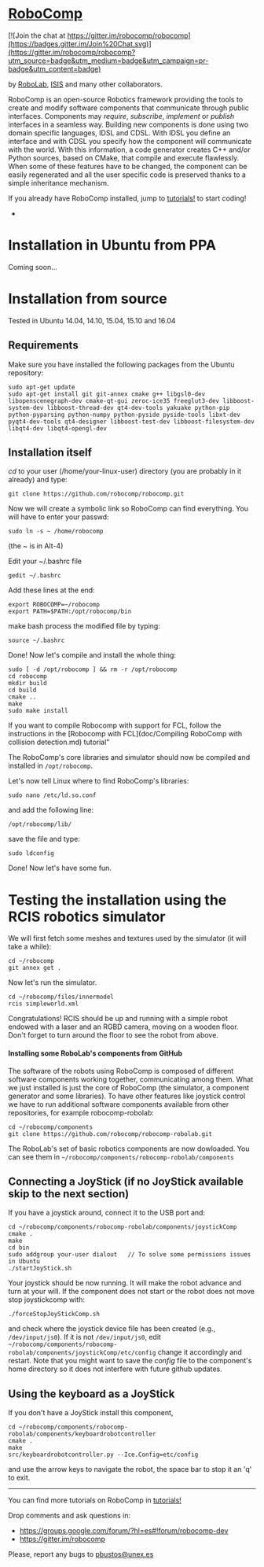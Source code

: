 [RoboComp](http://robocomp.org)
===============================

[![Join the chat at https://gitter.im/robocomp/robocomp](https://badges.gitter.im/Join%20Chat.svg)](https://gitter.im/robocomp/robocomp?utm_source=badge&utm_medium=badge&utm_campaign=pr-badge&utm_content=badge)

by [RoboLab](http://robolab.unex.es), [ISIS](http://www.grupoisis.uma.es/index.php?option=com_jresearch&view=staff&Itemid=3&lang=es) and many other collaborators.

RoboComp is an open-source Robotics framework providing the tools to create and modify software components that communicate through public interfaces. Components may *require*, *subscribe*, *implement* or *publish*
interfaces in a seamless way. Building new components is done using two domain specific languages, IDSL and CDSL. With IDSL you define an interface and with CDSL you specify how the component will communicate with the world. With this information, a code generator creates C++ and/or Python sources, based on CMake, that compile and execute flawlessly. When some of these features have to be changed, the component can be easily regenerated and all the user specific code is preserved thanks to a simple inheritance mechanism.

If you already have RoboComp installed, jump to [tutorials!](doc/README.md) to start coding! 

-
# Installation in Ubuntu from PPA

Coming soon...
<!--If you are not planning on modifying RoboComp itself (its libraries or tools), there's no need to go through all the compilation process. In this case, Ubuntu users of versions from 14.10 to 15.04 can install a packaged version of RoboComp. Just run the following commands:

    sudo add-apt-repository  ppa:imnmfotmal/robocomp
    sudo apt-get update
    sudo apt-get install robocomp

Remember to start a new bash session before continue using RoboComp: new variables included must be included in your shell environment.
-->

# Installation from source

Tested in Ubuntu 14.04, 14.10, 15.04, 15.10 and 16.04
<!--If you are not an Ubuntu user, need to modify the core of RoboComp, or just feel like installing from sources, you can follow these instructions (they have been tested in Ubuntu 14.04, 14.10, 15.04, 16.04). If you're not in any of these scenarios, please use the packaged version.
-->

## Requirements
Make sure you have installed the following packages from the Ubuntu repository:

    sudo apt-get update
    sudo apt-get install git git-annex cmake g++ libgsl0-dev libopenscenegraph-dev cmake-qt-gui zeroc-ice35 freeglut3-dev libboost-system-dev libboost-thread-dev qt4-dev-tools yakuake python-pip  python-pyparsing python-numpy python-pyside pyside-tools libxt-dev pyqt4-dev-tools qt4-designer libboost-test-dev libboost-filesystem-dev libqt4-dev libqt4-opengl-dev 
    
## Installation itself

*cd* to your user (/home/your-linux-user) directory (you are probably in it already) and type:

    git clone https://github.com/robocomp/robocomp.git

Now we will create a symbolic link so RoboComp can find everything. You will have to enter your passwd:

    sudo ln -s ~ /home/robocomp
    
(the ~ is in Alt-4)
    
Edit your ~/.bashrc file 

    gedit ~/.bashrc

Add these lines at the end:

    export ROBOCOMP=~/robocomp
    export PATH=$PATH:/opt/robocomp/bin
   
make bash process the modified file by typing: 

    source ~/.bashrc

Done! Now let's compile and install the whole thing:

    sudo [ -d /opt/robocomp ] && rm -r /opt/robocomp
    cd robocomp
    mkdir build
    cd build
    cmake ..
    make
    sudo make install

If you want to compile Robocomp with support for FCL, follow the instructions in the [Robocomp with FCL](doc/Compiling RoboComp with collision detection.md) tutorial"

The RoboComp's core libraries and simulator should now be compiled and installed in `/opt/robocomp`.

Let's now tell Linux where to find RoboComp's libraries:

    sudo nano /etc/ld.so.conf

and add the following line:

    /opt/robocomp/lib/
   
save the file and type:

    sudo ldconfig

Done! Now let's have some fun.

# Testing the installation using the RCIS robotics simulator
We will first fetch some meshes and textures used by the simulator (it will take a while):

    cd ~/robocomp
    git annex get .
    
Now let's run the simulator. 

    cd ~/robocomp/files/innermodel
    rcis simpleworld.xml
    
Congratulations! RCIS should be up and running with a simple robot endowed with a laser and an RGBD camera, moving on a wooden floor. Don't forget to turn around the floor to see the robot from above.
 
#### Installing some RoboLab's components from GitHub

The software of the robots using RoboComp is composed of different software components working together, communicating among them. What we just installed is just the core of RoboComp (the simulator, a component generator and some libraries). To have other features like joystick control we have to run additional software components available from other repositories, for example robocomp-robolab:

    cd ~/robocomp/components
    git clone https://github.com/robocomp/robocomp-robolab.git
    
The RoboLab's set of basic robotics components are now dowloaded. You can see them in `~/robocomp/components/robocomp-robolab/components`

## Connecting a JoyStick (if no JoyStick available skip to the next section)

If you have a joystick around, connect it to the USB port and:

    cd ~/robocomp/components/robocomp-robolab/components/joystickComp
    cmake .
    make
    cd bin
    sudo addgroup your-user dialout   // To solve some permissions issues in Ubuntu
    ./startJoyStick.sh 
    
Your joystick should be now running. It will make the robot advance and turn at your will. If the component does not start or the robot does not move stop joystickcomp with:

    ./forceStopJoyStickComp.sh
    
and check where the joystick device file has been created (e.g., `/dev/input/js0`). If it is not `/dev/input/js0`, edit `~/robocomp/components/robocomp-robolab/components/joystickComp/etc/config` change it accordingly and restart. Note that you might want to save the *config* file to the component's home directory so it does not interfere with future github updates.


## Using the keyboard as a JoyStick

If you don't have a JoyStick install this component,

    cd ~/robocomp/components/robocomp-robolab/components/keyboardrobotcontroller
    cmake .
    make
    src/keyboardrobotcontroller.py --Ice.Config=etc/config
    
and use the arrow keys to navigate the robot, the space bar to stop it an 'q' to exit.


---------------------------------------------------------------------
You can find more tutorials on RoboComp in [tutorials!](doc/README.md) 

Drop comments and ask questions in:

- https://groups.google.com/forum/?hl=es#!forum/robocomp-dev
- https://gitter.im/robocomp

Please, report any bugs to pbustos@unex.es



    
    
    



